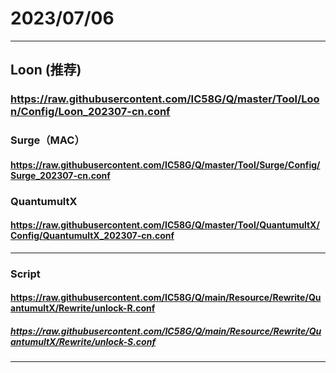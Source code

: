 # 2023/07/06

---------------------------

## Loon (推荐)

### https://raw.githubusercontent.com/IC58G/Q/master/Tool/Loon/Config/Loon_202307-cn.conf

### Surge（MAC）

#### https://raw.githubusercontent.com/IC58G/Q/master/Tool/Surge/Config/Surge_202307-cn.conf

### QuantumultX

#### https://raw.githubusercontent.com/IC58G/Q/master/Tool/QuantumultX/Config/QuantumultX_202307-cn.conf

---------------------------
###  Script

#### https://raw.githubusercontent.com/IC58G/Q/main/Resource/Rewrite/QuantumultX/Rewrite/unlock-R.conf

##### https://raw.githubusercontent.com/IC58G/Q/main/Resource/Rewrite/QuantumultX/Rewrite/unlock-S.conf

---------------------------
